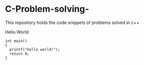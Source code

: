 # C-Problem-solving-
This repository holds the code snippets of problems solved in c++

Hello World
```#include<stdio.h>
int main()
{
  printf("hello world!");
  return 0;
}
```
